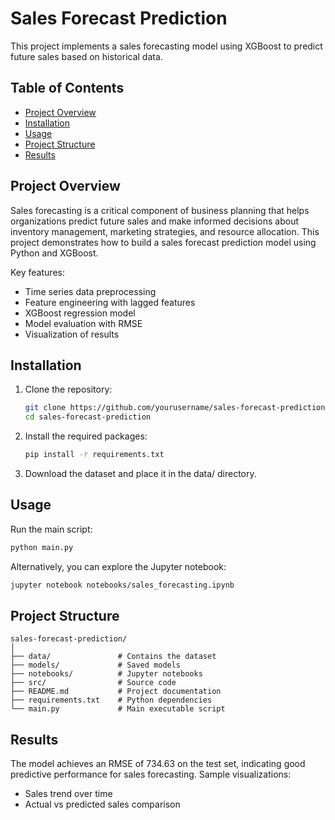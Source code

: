 # Sales Forecast Prediction

This project implements a sales forecasting model using XGBoost to predict future sales based on historical data.

## Table of Contents
- [Project Overview](#project-overview)
- [Installation](#installation)
- [Usage](#usage)
- [Project Structure](#project-structure)
- [Results](#results)

## Project Overview

Sales forecasting is a critical component of business planning that helps organizations predict future sales and make informed decisions about inventory management, marketing strategies, and resource allocation. This project demonstrates how to build a sales forecast prediction model using Python and XGBoost.

Key features:
- Time series data preprocessing
- Feature engineering with lagged features
- XGBoost regression model
- Model evaluation with RMSE
- Visualization of results

## Installation

1. Clone the repository:
   ```bash
   git clone https://github.com/yourusername/sales-forecast-prediction.git
   cd sales-forecast-prediction
   ```
2. Install the required packages:
   ```bash
   pip install -r requirements.txt
   ```
3. Download the dataset and place it in the data/ directory.

## Usage
Run the main script:
  ```bash
  python main.py
  ```
Alternatively, you can explore the Jupyter notebook:
  ```bash
  jupyter notebook notebooks/sales_forecasting.ipynb
  ```
## Project Structure
  ```
sales-forecast-prediction/
│
├── data/               # Contains the dataset
├── models/             # Saved models
├── notebooks/          # Jupyter notebooks
├── src/                # Source code
├── README.md           # Project documentation
├── requirements.txt    # Python dependencies
└── main.py             # Main executable script
  ```
## Results
The model achieves an RMSE of 734.63 on the test set, indicating good predictive performance for sales forecasting.
Sample visualizations:
- Sales trend over time
- Actual vs predicted sales comparison
